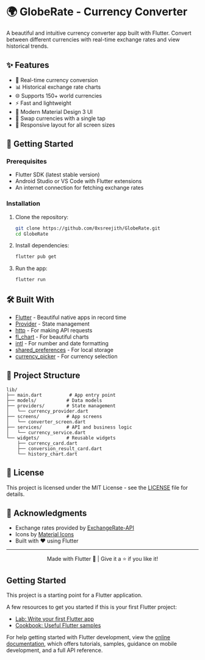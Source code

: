 # 🌍 GlobeRate - Currency Converter

A beautiful and intuitive currency converter app built with Flutter. Convert between different currencies with real-time exchange rates and view historical trends.

## ✨ Features

- 💱 Real-time currency conversion
- 📊 Historical exchange rate charts
- 🌐 Supports 150+ world currencies
- ⚡ Fast and lightweight
- 🎨 Modern Material Design 3 UI
- 🔄 Swap currencies with a single tap
- 📱 Responsive layout for all screen sizes



## 🚀 Getting Started

### Prerequisites

- Flutter SDK (latest stable version)
- Android Studio or VS Code with Flutter extensions
- An internet connection for fetching exchange rates

### Installation

1. Clone the repository:
   ```bash
   git clone https://github.com/0xsreejith/GlobeRate.git
   cd GlobeRate
   ```

2. Install dependencies:
   ```bash
   flutter pub get
   ```

3. Run the app:
   ```bash
   flutter run
   ```

## 🛠️ Built With

- [Flutter](https://flutter.dev/) - Beautiful native apps in record time
- [Provider](https://pub.dev/packages/provider) - State management
- [http](https://pub.dev/packages/http) - For making API requests
- [fl_chart](https://pub.dev/packages/fl_chart) - For beautiful charts
- [intl](https://pub.dev/packages/intl) - For number and date formatting
- [shared_preferences](https://pub.dev/packages/shared_preferences) - For local storage
- [currency_picker](https://pub.dev/packages/currency_picker) - For currency selection

## 📁 Project Structure

```
lib/
├── main.dart          # App entry point
├── models/           # Data models
├── providers/        # State management
│   └── currency_provider.dart
├── screens/          # App screens
│   └── converter_screen.dart
├── services/         # API and business logic
│   └── currency_service.dart
└── widgets/          # Reusable widgets
    ├── currency_card.dart
    ├── conversion_result_card.dart
    └── history_chart.dart
```

## 📄 License

This project is licensed under the MIT License - see the [LICENSE](LICENSE) file for details.

## 🙏 Acknowledgments

- Exchange rates provided by [ExchangeRate-API](https://www.exchangerate-api.com/)
- Icons by [Material Icons](https://fonts.google.com/icons)
- Built with ❤️ using Flutter

---

<div align="center">
  Made with Flutter 💙 | Give it a ⭐ if you like it!
</div>

## Getting Started

This project is a starting point for a Flutter application.

A few resources to get you started if this is your first Flutter project:

- [Lab: Write your first Flutter app](https://docs.flutter.dev/get-started/codelab)
- [Cookbook: Useful Flutter samples](https://docs.flutter.dev/cookbook)

For help getting started with Flutter development, view the
[online documentation](https://docs.flutter.dev/), which offers tutorials,
samples, guidance on mobile development, and a full API reference.
